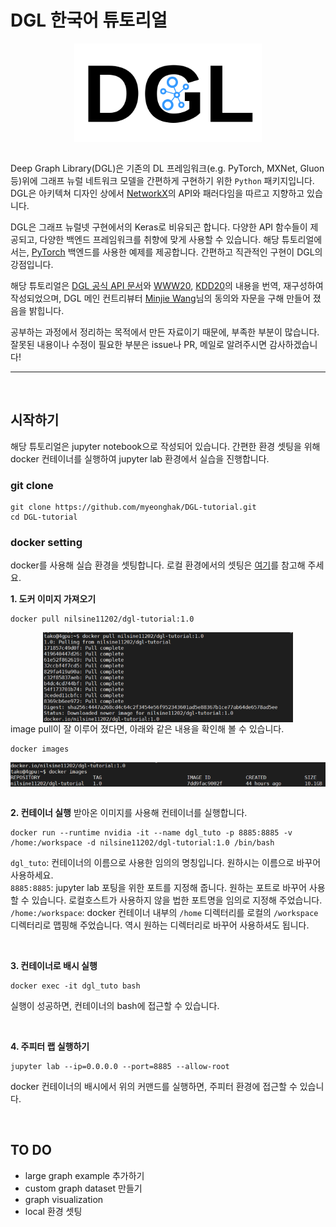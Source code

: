 


DGL 한국어 튜토리얼
==============================================

<center><img src="/asset/dgl_logo.png" align="center" alt="drawing" width="300"/></center>    

<br/>

Deep Graph Library(DGL)은 기존의 DL 프레임워크(e.g. PyTorch, MXNet, Gluon 등)위에 그래프 뉴럴 네트워크 모델을 간편하게 구현하기 위한 `Python` 패키지입니다. DGL은 아키텍쳐 디자인 상에서 [NetworkX](https://networkx.org/)의 API와 패러다임을 따르고 지향하고 있습니다.  


DGL은 그래프 뉴럴넷 구현에서의 Keras로 비유되곤 합니다. 다양한 API 함수들이 제공되고, 다양한 백엔드 프레임워크를 취향에 맞게 사용할 수 있습니다. 해당 튜토리얼에서는, [PyTorch](https://pytorch.org/) 백엔드를 사용한 예제를 제공합니다. 간편하고 직관적인 구현이 DGL의 강점입니다.  

해당 튜토리얼은 [DGL 공식 API 문서](https://docs.dgl.ai/en/latest/new-tutorial/)와 [WWW20](https://github.com/dglai/WWW20-Hands-on-Tutorial), [KDD20](https://github.com/dglai/KDD20-Hands-on-Tutorial)의 내용을 번역, 재구성하여 작성되었으며, DGL 메인 컨트리뷰터 [Minjie Wang](https://github.com/jermainewang)님의 동의와 자문을 구해 만들어 졌음을 밝힙니다.  

공부하는 과정에서 정리하는 목적에서 만든 자료이기 때문에, 부족한 부분이 많습니다.  
잘못된 내용이나 수정이 필요한 부분은 issue나 PR, 메일로 알려주시면 감사하겠습니다!  



----


<br>


## 시작하기

해당 튜토리얼은 jupyter notebook으로 작성되어 있습니다. 간편한 환경 셋팅을 위해 docker 컨테이너를 실행하여 jupyter lab 환경에서 실습을 진행합니다.  

### git clone

```
git clone https://github.com/myeonghak/DGL-tutorial.git
cd DGL-tutorial
```

### docker setting  
docker를 사용해 실습 환경을 셋팅합니다.
로컬 환경에서의 셋팅은 [여기](https://docs.dgl.ai/en/0.4.x/install/)를 참고해 주세요.  


**1. 도커 이미지 가져오기**
```
docker pull nilsine11202/dgl-tutorial:1.0
```
<center><img src="/asset/docker_pull.png" align="center" alt="drawing" width="400"/></center>    
image pull이 잘 이루어 졌다면, 아래와 같은 내용을 확인해 볼 수 있습니다.   


```
docker images
```  


<center><img src="/asset/docker_images.png" align="center" alt="drawing" width="600"/></center>    



<br/>



**2. 컨테이너 실행**
받아온 이미지를 사용해 컨테이너를 실행합니다.  

```
docker run --runtime nvidia -it --name dgl_tuto -p 8885:8885 -v /home:/workspace -d nilsine11202/dgl-tutorial:1.0 /bin/bash
```
`dgl_tuto`: 컨테이너의 이름으로 사용한 임의의 명칭입니다. 원하시는 이름으로 바꾸어 사용하세요.  
`8885:8885`: jupyter lab 포팅을 위한 포트를 지정해 줍니다. 원하는 포트로 바꾸어 사용할 수 있습니다. 로컬호스트가 사용하지 않을 법한 포트명을 임의로 지정해 주었습니다.  
`/home:/workspace`: docker 컨테이너 내부의 `/home` 디렉터리를 로컬의 `/workspace` 디렉터리로 맵핑해 주었습니다. 역시 원하는 디렉터리로 바꾸어 사용하셔도 됩니다.  

<br/>

**3. 컨테이너로 배시 실행**
```
docker exec -it dgl_tuto bash
```
실행이 성공하면, 컨테이너의 bash에 접근할 수 있습니다.  

<br/>

**4. 주피터 랩 실행하기**
```
jupyter lab --ip=0.0.0.0 --port=8885 --allow-root
```
docker 컨테이너의 배시에서 위의 커맨드를 실행하면, 주피터 환경에 접근할 수 있습니다.  


<br/>


## TO DO  

* large graph example 추가하기
* custom graph dataset 만들기
* graph visualization
* local 환경 셋팅
